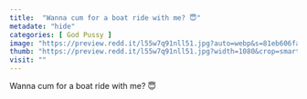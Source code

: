 ```yaml
---
title:  "Wanna cum for a boat ride with me? 😇"
metadate: "hide"
categories: [ God Pussy ]
image: "https://preview.redd.it/l55w7q91nll51.jpg?auto=webp&s=81eb606fac087fea9a843aa9f65a5bc3f7cbc9a5"
thumb: "https://preview.redd.it/l55w7q91nll51.jpg?width=1080&crop=smart&auto=webp&s=d6d1558f454dd99b9edccd20c6e4c423761f900b"
visit: ""
---
```

Wanna cum for a boat ride with me? 😇
